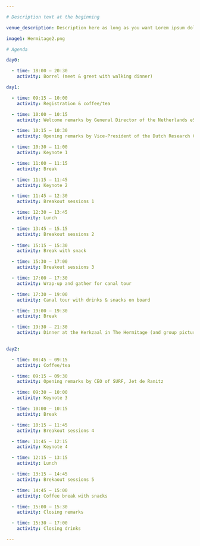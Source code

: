 ```yaml
---

# Description text at the beginning

venue_description: Description here as long as you want Lorem ipsum dolor sit amet, consectetur adipiscing elit, sed do eiusmod tempor incididunt ut labore et dolore magna aliqua. Ut enim ad minim  veniam, quis nostrud exercitation ullamco laboris nisi ut aliquip ex ea commodo consequat. Duis aute  irure dolor in reprehenderit in voluptate velit esse cillum dolore eu fugiat nulla pariatur.  Excepteur sint occaecat cupidatat non proident, sunt in culpa qui officia deserunt mollit anim id  est laborum.

image1: Hermitage2.png

# Agenda

day0:

  - time: 18:00 – 20:30
    activity: Borrel (meet & greet with walking dinner)

day1:

  - time: 09:15 – 10:00
    activity: Registration & coffee/tea

  - time: 10:00 – 10:15
    activity: Welcome remarks by General Director of the Netherlands eScience Center, Joris van Eijnatten and Director of the Research Software Alliance, Michelle Barker

  - time: 10:15 – 10:30
    activity: Opening remarks by Vice-President of the Dutch Research Council (NWO), Caroline Visser

  - time: 10:30 – 11:00
    activity: Keynote 1

  - time: 11:00 – 11:15
    activity: Break

  - time: 11:15 – 11:45
    activity: Keynote 2

  - time: 11:45 – 12:30
    activity: Breakout sessions 1

  - time: 12:30 – 13:45
    activity: Lunch

  - time: 13:45 – 15.15
    activity: Breakout sessions 2
    
  - time: 15:15 – 15:30
    activity: Break with snack

  - time: 15:30 – 17:00
    activity: Breakout sessions 3 

  - time: 17:00 – 17:30
    activity: Wrap-up and gather for canal tour

  - time: 17:30 – 19:00
    activity: Canal tour with drinks & snacks on board

  - time: 19:00 – 19:30
    activity: Break

  - time: 19:30 – 21:30
    activity: Dinner at the Kerkzaal in The Hermitage (and group picture)
 

day2:

  - time: 08:45 – 09:15
    activity: Coffee/tea

  - time: 09:15 – 09:30
    activity: Opening remarks by CEO of SURF, Jet de Ranitz

  - time: 09:30 – 10:00
    activity: Keynote 3

  - time: 10:00 – 10:15
    activity: Break

  - time: 10:15 – 11:45
    activity: Breakout sessions 4

  - time: 11:45 – 12:15
    activity: Keynote 4

  - time: 12:15 – 13:15
    activity: Lunch

  - time: 13:15 – 14:45
    activity: Brekaout sessions 5 

  - time: 14:45 – 15:00
    activity: Coffee break with snacks

  - time: 15:00 – 15:30
    activity: Closing remarks

  - time: 15:30 – 17:00
    activity: Closing drinks

---
```

